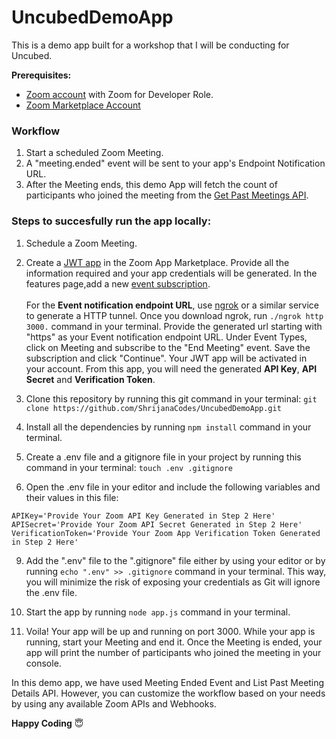 # UncubedDemoApp
This is a demo app built for a workshop that I will be conducting for Uncubed.

**Prerequisites:**
* [Zoom account](https://zoom.us) with Zoom for Developer Role.
* [Zoom Marketplace Account](https://marketplace.zoom.us/docs/guides)


### Workflow

1. Start a scheduled Zoom Meeting.
2. A "meeting.ended" event will be sent to your app's Endpoint Notification URL. 
3. After the Meeting ends, this demo App will fetch the count of participants who joined the meeting from the [Get Past Meetings API](https://marketplace.zoom.us/docs/api-reference/zoom-api/meetings/pastmeetingdetails).

### Steps to succesfully run the app locally: 
1. Schedule a Zoom Meeting.

3. Create a [JWT app](https://marketplace.zoom.us/docs/guides/getting-started/app-types/create-jwt-app) in the Zoom App Marketplace. Provide all the information required and your app credentials will be generated. In the features page,add a new [event subscription](https://marketplace.zoom.us/docs/guides/getting-started/app-types/create-jwt-app#features). <br><br>For the **Event notification endpoint URL**, use [ngrok](https://ngrok.com/download) or a similar service to generate a HTTP tunnel. Once you download ngrok, run `./ngrok http 3000.` command in your terminal. Provide the generated url starting with "https" as your Event notification endpoint URL. Under Event Types, click on Meeting and subscribe to the "End Meeting" event. Save the subscription and click "Continue". Your JWT app will be activated in your account. From this app, you will need the generated **API Key**, **API Secret** and **Verification Token**. 


5. Clone this repository by running this git command in your terminal: `git clone https://github.com/ShrijanaCodes/UncubedDemoApp.git`
6. Install all the dependencies by running `npm install` command in your terminal.
7. Create a .env file and a gitignore file in your project by running this command in your terminal: `touch .env .gitignore`
8. Open the .env file in your editor and include the following variables and their values in this file:
```
APIKey='Provide Your Zoom API Key Generated in Step 2 Here'
APISecret='Provide Your Zoom API Secret Generated in Step 2 Here'
VerificationToken='Provide Your Zoom App Verification Token Generated in Step 2 Here'
```
9. Add the ".env" file to the ".gitignore" file either by using your editor or by running `echo ".env" >> .gitignore` command in your terminal. This way, you will minimize the risk of exposing your credentials as Git will ignore the .env file.

11. Start the app by running `node app.js` command in your terminal. 

12. Voila! Your app will be up and running on port 3000. While your app is running, start your Meeting and end it. Once the Meeting is ended, your app will print the number of participants who joined the meeting in your console.  

In this demo app, we have used Meeting Ended Event and List Past Meeting Details API. However, you can customize the workflow based on your needs by using any available Zoom APIs and Webhooks. 


 **Happy Coding** :innocent:	

